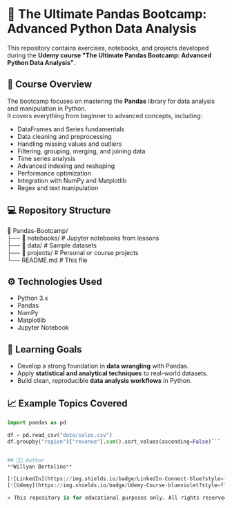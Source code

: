 # 🐼 The Ultimate Pandas Bootcamp: Advanced Python Data Analysis

This repository contains exercises, notebooks, and projects developed during the **Udemy course "The Ultimate Pandas Bootcamp: Advanced Python Data Analysis"**.

## 📘 Course Overview
The bootcamp focuses on mastering the **Pandas** library for data analysis and manipulation in Python.  
It covers everything from beginner to advanced concepts, including:

- DataFrames and Series fundamentals  
- Data cleaning and preprocessing  
- Handling missing values and outliers  
- Filtering, grouping, merging, and joining data  
- Time series analysis  
- Advanced indexing and reshaping  
- Performance optimization  
- Integration with NumPy and Matplotlib
- Regex and text manipulation

## 💻 Repository Structure
📁 Pandas-Bootcamp/\
├── 📒 notebooks/ # Jupyter notebooks from lessons\
├── 📂 data/ # Sample datasets\
├── 📂 projects/ # Personal or course projects\
└── README.md # This file


## ⚙️ Technologies Used
- Python 3.x  
- Pandas  
- NumPy
- Matplotlib
- Jupyter Notebook  

## 🧠 Learning Goals
- Develop a strong foundation in **data wrangling** with Pandas.  
- Apply **statistical and analytical techniques** to real-world datasets.  
- Build clean, reproducible **data analysis workflows** in Python.  

## 📈 Example Topics Covered
```python
import pandas as pd

df = pd.read_csv("data/sales.csv")
df.groupby("region")["revenue"].sum().sort_values(ascending=False)```


## 🧑‍💻 Author
**Willyan Bertolino**  

[![LinkedIn](https://img.shields.io/badge/LinkedIn-Connect-blue?style=flat-square&logo=linkedin)](https://www.linkedin.com/in/willyan-bertolino/)
[![Udemy](https://img.shields.io/badge/Udemy-Course-blueviolet?style=flat-square&logo=udemy)](https://www.udemy.com/course/the-ultimate-pandas-bootcamp-advanced-python-data-analysis/)

⭐ This repository is for educational purposes only. All rights reserved by the original course author on Udemy.
